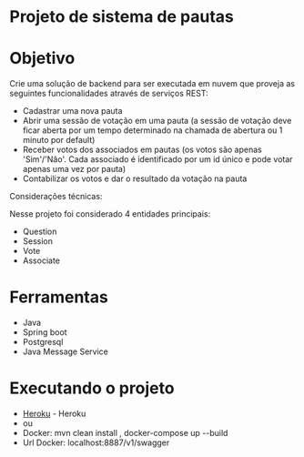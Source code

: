 # Projeto de sistema de pautas

# Objetivo

Crie uma solução de backend para ser executada em nuvem que proveja as seguintes funcionalidades através de serviços REST:

 + Cadastrar uma nova pauta
 + Abrir uma sessão de votação em uma pauta (a sessão de votação deve ficar aberta por um tempo determinado na chamada de abertura ou 1 minuto por default)
 + Receber votos dos associados em pautas (os votos são apenas 'Sim'/'Não'. Cada associado é identificado por um id único e pode votar apenas uma vez por pauta)
 + Contabilizar os votos e dar o resultado da votação na pauta
 
 Considerações técnicas: 
 
 Nesse projeto foi considerado 4 entidades principais:
 
  + Question
  + Session
  + Vote
  + Associate
  
# Ferramentas 
  + Java
  + Spring boot
  + Postgresql
  + Java Message Service

# Executando o projeto
  + [Heroku](https://sicredi-pauta.herokuapp.com/v1/swagger) - Heroku
  + ou 
  + Docker: mvn clean install , docker-compose up --build
  + Url Docker: localhost:8887/v1/swagger
